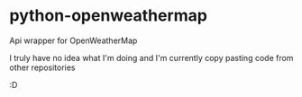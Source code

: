 # python-openweathermap
Api wrapper for OpenWeatherMap

I truly have no idea what I'm doing and I'm currently copy pasting code from other repositories

:D

